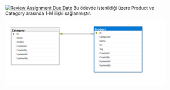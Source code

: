 [![Review Assignment Due Date](https://classroom.github.com/assets/deadline-readme-button-24ddc0f5d75046c5622901739e7c5dd533143b0c8e959d652212380cedb1ea36.svg)](https://classroom.github.com/a/gaQlcHTs)
Bu ödevde istenildiği üzere Product ve Category arasında 1-M ilişki sağlanmıştır.

![Screenshot](ss.png)